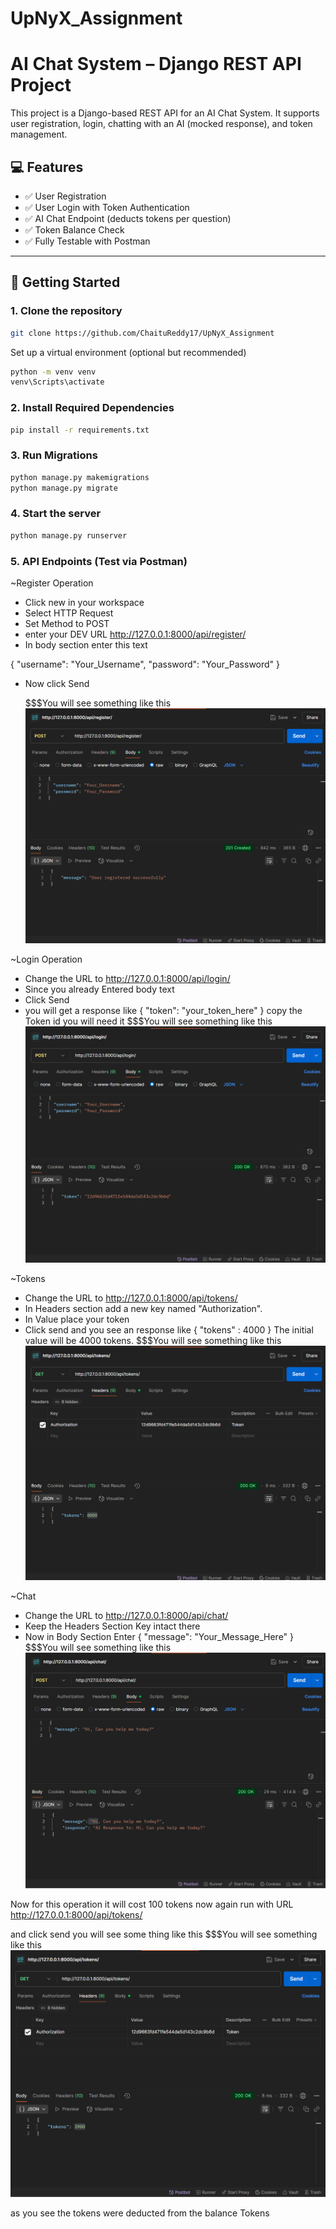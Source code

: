 # UpNyX_Assignment
# AI Chat System – Django REST API Project

This project is a Django-based REST API for an AI Chat System. It supports user registration, login, chatting with an AI (mocked response), and token management.

## 💻 Features

- ✅ User Registration
- ✅ User Login with Token Authentication
- ✅ AI Chat Endpoint (deducts tokens per question)
- ✅ Token Balance Check
- ✅ Fully Testable with Postman

---

## 🏁 Getting Started

### 1. Clone the repository

```bash
git clone https://github.com/ChaituReddy17/UpNyX_Assignment
```

Set up a virtual environment (optional but recommended)
```bash
python -m venv venv
venv\Scripts\activate
```

### 2. Install Required Dependencies
```bash
pip install -r requirements.txt
```

### 3. Run Migrations
```bash
python manage.py makemigrations
python manage.py migrate
```

### 4. Start the server
```bash
python manage.py runserver
```

### 5. API Endpoints (Test via Postman)
~Register Operation
* Click new in your workspace
* Select HTTP Request
* Set Method to POST
* enter your DEV URL http://127.0.0.1:8000/api/register/
* In body section enter this text

{
  "username": "Your_Username",
  "password": "Your_Password"
}
 
* Now click Send

    $$$You will see something like this
![image alt](https://github.com/ChaituReddy17/UpNyX_Assignment/blob/main/Images/Register.png?raw=true)


~Login Operation
* Change the URL to 
http://127.0.0.1:8000/api/login/
* Since you already Entered body text
* Click Send
* you will get a response like 
{
  "token": "your_token_here"
}
 copy the Token id you will need it
$$$You will see something like this
![image alt](https://github.com/ChaituReddy17/UpNyX_Assignment/blob/main/Images/Login.png?raw=true)


~Tokens
* Change the URL to 
http://127.0.0.1:8000/api/tokens/
* In Headers section add a new key named "Authorization".
* In Value place your token
* Click send and you see an response like
{
  "tokens" : 4000
}
The initial value will be 4000 tokens.
$$$You will see something like this
![image alt](https://github.com/ChaituReddy17/UpNyX_Assignment/blob/main/Images/InitialTokens.png?raw=true)

~Chat
* Change the URL to 
http://127.0.0.1:8000/api/chat/
* Keep the Headers Section Key intact there
* Now in Body Section Enter
{
  "message": "Your_Message_Here"
}
$$$You will see something like this
![image alt](https://github.com/ChaituReddy17/UpNyX_Assignment/blob/main/Images/Chat.png?raw=true)

Now for this operation it will cost 100 tokens now again run with URL
http://127.0.0.1:8000/api/tokens/

and click send you will see some thing like this
$$$You will see something like this
![image alt](https://github.com/ChaituReddy17/UpNyX_Assignment/blob/main/Images/Token.png?raw=true)

as you see the tokens were deducted from the balance Tokens

